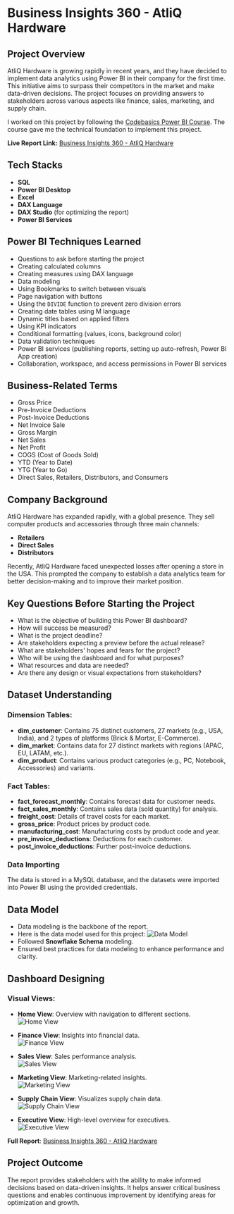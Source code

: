 # Business Insights 360 - AtliQ Hardware

## Project Overview
AtliQ Hardware is growing rapidly in recent years, and they have decided to implement data analytics using Power BI in their company for the first time. This initiative aims to surpass their competitors in the market and make data-driven decisions. The project focuses on providing answers to stakeholders across various aspects like finance, sales, marketing, and supply chain.

I worked on this project by following the [Codebasics Power BI Course](https://codebasics.io/bootcamps/dashboard/data-analytics-bootcamp-with-practical-job-assistance). The course gave me the technical foundation to implement this project.

**Live Report Link:** [Business Insights 360 - AtliQ Hardware](https://www.novypro.com/create_project/business-insight-360-atliq-hardware)

## Tech Stacks
- **SQL**
- **Power BI Desktop**
- **Excel**
- **DAX Language**
- **DAX Studio** (for optimizing the report)
- **Power BI Services**

## Power BI Techniques Learned
- Questions to ask before starting the project
- Creating calculated columns
- Creating measures using DAX language
- Data modeling
- Using Bookmarks to switch between visuals
- Page navigation with buttons
- Using the `DIVIDE` function to prevent zero division errors
- Creating date tables using M language
- Dynamic titles based on applied filters
- Using KPI indicators
- Conditional formatting (values, icons, background color)
- Data validation techniques
- Power BI services (publishing reports, setting up auto-refresh, Power BI App creation)
- Collaboration, workspace, and access permissions in Power BI services

## Business-Related Terms
- Gross Price
- Pre-Invoice Deductions
- Post-Invoice Deductions
- Net Invoice Sale
- Gross Margin
- Net Sales
- Net Profit
- COGS (Cost of Goods Sold)
- YTD (Year to Date)
- YTG (Year to Go)
- Direct Sales, Retailers, Distributors, and Consumers

## Company Background
AtliQ Hardware has expanded rapidly, with a global presence. They sell computer products and accessories through three main channels:
- **Retailers**
- **Direct Sales**
- **Distributors**

Recently, AtliQ Hardware faced unexpected losses after opening a store in the USA. This prompted the company to establish a data analytics team for better decision-making and to improve their market position.

## Key Questions Before Starting the Project
- What is the objective of building this Power BI dashboard?
- How will success be measured?
- What is the project deadline?
- Are stakeholders expecting a preview before the actual release?
- What are stakeholders' hopes and fears for the project?
- Who will be using the dashboard and for what purposes?
- What resources and data are needed?
- Are there any design or visual expectations from stakeholders?

## Dataset Understanding

### Dimension Tables:
- **dim_customer**: Contains 75 distinct customers, 27 markets (e.g., USA, India), and 2 types of platforms (Brick & Mortar, E-Commerce).
- **dim_market**: Contains data for 27 distinct markets with regions (APAC, EU, LATAM, etc.).
- **dim_product**: Contains various product categories (e.g., PC, Notebook, Accessories) and variants.

### Fact Tables:
- **fact_forecast_monthly**: Contains forecast data for customer needs.
- **fact_sales_monthly**: Contains sales data (sold quantity) for analysis.
- **freight_cost**: Details of travel costs for each market.
- **gross_price**: Product prices by product code.
- **manufacturing_cost**: Manufacturing costs by product code and year.
- **pre_invoice_deductions**: Deductions for each customer.
- **post_invoice_deductions**: Further post-invoice deductions.

### Data Importing
The data is stored in a MySQL database, and the datasets were imported into Power BI using the provided credentials.

## Data Model
- Data modeling is the backbone of the report.
- Here is the data model used for this project:
![Data Model](images/Data_model.png)
- Followed **Snowflake Schema** modeling.
- Ensured best practices for data modeling to enhance performance and clarity.

## Dashboard Designing

### Visual Views:
- **Home View**: Overview with navigation to different sections.  
![Home View](images/Home.png)

- **Finance View**: Insights into financial data.  
![Finance View](images/Finance.png)

- **Sales View**: Sales performance analysis.  
![Sales View](images/Sales.png)

- **Marketing View**: Marketing-related insights.  
![Marketing View](images/Marketing.png)

- **Supply Chain View**: Visualizes supply chain data.  
![Supply Chain View](images/Supply.png)

- **Executive View**: High-level overview for executives.  
![Executive View](images/Excecutive.png)


**Full Report**: [Business Insights 360 - AtliQ Hardware](https://www.novypro.com/create_project/business-insight-360-atliq-hardware)

## Project Outcome
The report provides stakeholders with the ability to make informed decisions based on data-driven insights. It helps answer critical business questions and enables continuous improvement by identifying areas for optimization and growth.
